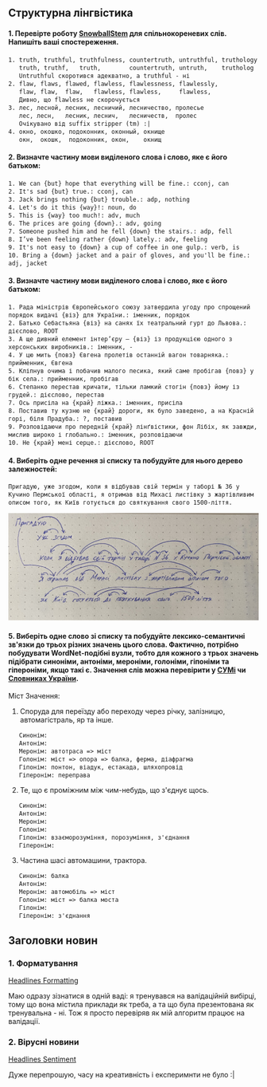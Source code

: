 ## Структурна лінгвістика

#### 1. Перевірте роботу [SnowballStem](http://snowballstem.org/) для спільнокореневих слів. Напишіть ваші спостереження.

```
1. truth, truthful, truthfulness, countertruth, untruthful, truthology
   truth, truthf,   truth,        countertruth, untruth,    trutholog
   Untruthful скоротився адекватно, а truthful - ні
2. flaw, flaws, flawed, flawless, flawlessness, flawlessly, 
   flaw, flaw,  flaw,   flawless, flawless,     flawless,
   Дивно, що flawless не скорочується
3. лес, лесной, лесник, лесничий, лесничество, пролесье
   лес, лесн,   лесник, леснич,   лесничеств,  пролес
   Очікувано від suffix stripper (tm) :|
4. окно, окошко, подоконник, оконный, окнище
   окн,  окошк,  подоконник, окон,    окнищ
```

#### 2. Визначте частину мови виділеного слова і слово, яке є його батьком:


```
1. We can {but} hope that everything will be fine.: cconj, can
2. It's sad {but} true.: cconj, can
3. Jack brings nothing {but} trouble.: adp, nothing
4. Let's do it this {way}!: noun, do
5. This is {way} too much!: adv, much
6. The prices are going {down}.: adv, going
7. Someone pushed him and he fell {down} the stairs.: adp, fell
8. I’ve been feeling rather {down} lately.: adv, feeling
9. It's not easy to {down} a cup of coffee in one gulp.: verb, is
10. Bring a {down} jacket and a pair of gloves, and you'll be fine.: adj, jacket
```

#### 3. Визначте частину мови виділеного слова і слово, яке є його батьком:


```
1. Рада міністрів Європейського союзу затвердила угоду про спрощений порядок видачі {віз} для України.: іменник, порядок
2. Батько Себастьяна {віз} на санях їх театральний гурт до Львова.: дієслово, ROOT
3. А ще дивний елемент інтер’єру – {віз} із продукцією одного з херсонських виробників.: іменник, -
4. У цю мить {повз} Євгена пролетів останній вагон товарняка.: прийменник, Євгена
5. Кліпнув очима і побачив малого песика, який саме пробігав {повз} у бік села.: прийменник, пробігав
6. Степанко перестав кричати, тільки ламкий стогін {повз} йому із грудей.: дієслово, перестав
7. Ось присіла на {край} ліжка.: іменник, присіла
8. Поставив ту кузню не {край} дороги, як було заведено, а на Красній горі, біля Прадуба.: ?, поставив
9. Розповідаючи про передній {край} лінґвістики, фон Лібіх, як завжди, мислив широко і глобально.: іменник, розповідаючи
10. Не {край} мені серце.: дієслово, ROOT
```

#### 4. Виберіть одне речення зі списку та побудуйте для нього дерево залежностей:

```
Пригадую, уже згодом, коли я відбував свій термін у таборі № 36 у Кучино Пермської області, я отримав від Михасі листівку з жартівливим описом того, як Київ готується до святкування свого 1500-ліття.
```

![Файл має бути в цій директорії](./IMG_1458.jpg?raw=true "Пригадую, уже згодом...")

#### 5. Виберіть одне cлово зі списку та побудуйте лексико-семантичні зв'язки до трьох різних значень цього слова. Фактично, потрібно побудувати WordNet-подібні вузли, тобто для кожного з трьох значень підібрати синоніми, антоніми, мероніми, голоніми, гіпоніми та гіпероніми, якщо такі є. Значення слів можна перевірити у [СУМі](http://sum.in.ua/) чи [Словниках України](http://lcorp.ulif.org.ua/dictua/).

Міст
Значення:
1. Споруда для переїзду або переходу через річку, залізницю, автомагістраль, яр та інше.
```
   Синонім:
   Антонім:
   Меронім: автотраса => міст
   Голонім: міст => опора => балка, ферма, діафрагма
   Гіпонім: понтон, віадук, естакада, шляхопровід
   Гіперонім: переправа
```
2. Те, що є проміжним між чим-небудь, що з'єднує щось.
```
   Синонім:
   Антонім:
   Меронім:
   Голонім:
   Гіпонім: взаєморозуміння, порозуміння, з'єднання
   Гіперонім:
```
3. Частина шасі автомашини, трактора.
```
   Синонім: балка
   Антонім:
   Меронім: автомобіль => міст
   Голонім: міст => балка моста
   Гіпонім:
   Гіперонім: з'єднання
```

## Заголовки новин

### 1. Форматування

[Headlines Formatting](./headlines.ipynb)

Маю одразу зізнатися в одній ваді: я тренувався на валідаційній вибірці, тому що вона містила приклади як треба, а та що була презентована як тренувальна - ні. Тож я просто перевіряв як мій алгоритм працює на валідації.

### 2. Вірусні новини

[Headlines Sentiment](./headlines_sentiment.ipynb)

Дуже перепрошую, часу на креативність і експеримнти не було :|